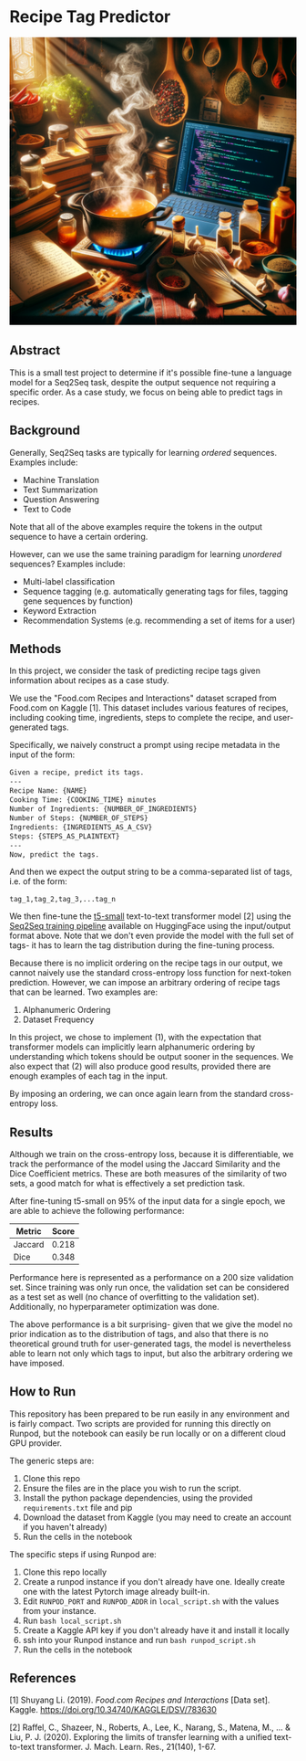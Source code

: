 # Recipe Tag Predictor

![RecipeTagPredictor](assets/recipe_tag_predictor.png)

## Abstract
This is a small test project to determine if it's possible  fine-tune a language model for a Seq2Seq task, despite the output sequence not requiring a specific order. As a case study, we focus on being able to predict tags in recipes.

## Background
Generally, Seq2Seq tasks are typically for learning _ordered_ sequences. Examples include:
- Machine Translation
- Text Summarization
- Question Answering
- Text to Code

Note that all of the above examples require the tokens in the output sequence to have a certain ordering.

However, can we use the same training paradigm for learning _unordered_ sequences? Examples include:
- Multi-label classification
- Sequence tagging (e.g. automatically generating tags for files, tagging gene sequences by function)
- Keyword Extraction
- Recommendation Systems (e.g. recommending a set of items for a user)

## Methods
In this project, we consider the task of predicting recipe tags given information about recipes as a case study.

We use the "Food.com Recipes and Interactions" dataset scraped from Food.com on Kaggle [1]. This dataset includes various features of recipes, including cooking time, ingredients, steps to complete the recipe, and user-generated tags.

Specifically, we naively construct a prompt using recipe metadata in the input of the form:

```
Given a recipe, predict its tags.
---
Recipe Name: {NAME}
Cooking Time: {COOKING_TIME} minutes
Number of Ingredients: {NUMBER_OF_INGREDIENTS}
Number of Steps: {NUMBER_OF_STEPS}
Ingredients: {INGREDIENTS_AS_A_CSV}
Steps: {STEPS_AS_PLAINTEXT}
---
Now, predict the tags.
```

And then we expect the output string to be a comma-separated list of tags, i.e. of the form:

```
tag_1,tag_2,tag_3,...tag_n
```

We then fine-tune the [t5-small](https://huggingface.co/google-t5/t5-small) text-to-text transformer model [2] using the [Seq2Seq training pipeline](https://huggingface.co/docs/transformers/v4.38.1/en/main_classes/trainer#transformers.Seq2SeqTrainer) available on HuggingFace using the input/output format above. Note that we don't even provide the model with the full set of tags- it has to learn the tag distribution during the fine-tuning process.

Because there is no implicit ordering on the recipe tags in our output, we cannot naively use the standard cross-entropy loss function for next-token prediction. However, we can impose an arbitrary ordering of recipe tags that can be learned. Two examples are:
1. Alphanumeric Ordering
2. Dataset Frequency

In this project, we chose to implement (1), with the expectation that transformer models can implicitly learn alphanumeric ordering by understanding which tokens should be output sooner in the sequences. We also expect that (2) will also produce good results, provided there are enough examples of each tag in the input. 

By imposing an ordering, we can once again learn from the standard cross-entropy loss.

## Results
Although we train on the cross-entropy loss, because it is differentiable, we track the performance of the model using the Jaccard Similarity and the Dice Coefficient metrics. These are both measures of the similarity of two sets, a good match for what is effectively a set prediction task. 

After fine-tuning t5-small on 95% of the input data for a single epoch, we are able to achieve the following performance:

| Metric  | Score |
|---------|-------|
| Jaccard | 0.218 |
| Dice    | 0.348 |

Performance here is represented as a performance on a 200 size validation set. Since training was only run once, the validation set can be considered as a test set as well (no chance of overfitting to the validation set). Additionally, no hyperparameter optimization was done.

The above performance is a bit surprising- given that we give the model no prior indication as to the distribution of tags, and also that there is no theoretical ground truth for user-generated tags, the model is nevertheless able to learn not only which tags to input, but also the arbitrary ordering we have imposed.

## How to Run
This repository has been prepared to be run easily in any environment and is fairly compact. Two scripts are provided for running this directly on Runpod, but the notebook can easily be run locally or on a different cloud GPU provider.

The generic steps are:
1. Clone this repo
2. Ensure the files are in the place you wish to run the script. 
3. Install the python package dependencies, using the provided `requirements.txt` file and pip 
4. Download the dataset from Kaggle (you may need to create an account if you haven't already)
5. Run the cells in the notebook

The specific steps if using Runpod are:
1. Clone this repo locally
2. Create a runpod instance if you don't already have one. Ideally create one with the latest Pytorch image already built-in.
3. Edit `RUNPOD_PORT` and `RUNPOD_ADDR` in `local_script.sh` with the values from your instance.
4. Run ```bash local_script.sh```
5. Create a Kaggle API key if you don't already have it and install it locally
6. ssh into your Runpod instance and run ```bash runpod_script.sh```
7. Run the cells in the notebook

## References
[1] Shuyang Li. (2019). <i>Food.com Recipes and Interactions</i> [Data set]. Kaggle. https://doi.org/10.34740/KAGGLE/DSV/783630

[2] Raffel, C., Shazeer, N., Roberts, A., Lee, K., Narang, S., Matena, M., ... & Liu, P. J. (2020). Exploring the limits of transfer learning with a unified text-to-text transformer. J. Mach. Learn. Res., 21(140), 1-67.
